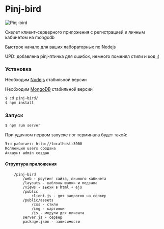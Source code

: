 # Pinj-bird
![Pinj-bird](https://raw.githubusercontent.com/seijuroseta/pinj-bird/master/public/assets/img/android-chrome-96x96.png)

Скелет клиент-серверного приложения c регистрацией и личным кабинетом на mongodb 

Быстрое начало для ваших лабораторных по Nodejs 

UPD: добавлена pinj-птичка для ошибок, немного поменял стили и код ;)

### Установка
Необходим [Nodejs](https://nodejs.org/en/download/) стабильной версии

Необходим [MongoDB](https://docs.mongodb.com/manual/installation/) стабильной версии


```sh
$ cd pinj-bird/
$ npm install
```

### Запуск
```sh
$ npm run server
```

При удачном первом запуске лог терминала будет такой:

```sh
Это работает: http://localhost:3000
Коллекция users создана
Аккаунт admin создан

```

#### Структура приложения

```
    /pinj-bird
        /web - роутинг сайта, личного кабинета
        /layouts - шаблоны шапки и подвала     
        /views - вьюхи в html + ejs   
        /public
            client.js - для запросов на сервер  
        /public/assets
            /css - стили
            /img - картинки
            /js - модули для клиента
        server.js - сервер
        package.json - зависимости
```

